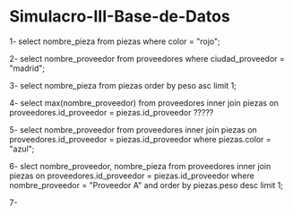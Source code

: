 # Simulacro-III-Base-de-Datos

1- select nombre_pieza from piezas where color = "rojo";

2- select nombre_proveedor from proveedores where ciudad_proveedor = "madrid";

3- select nombre_pieza from piezas order by peso asc limit 1;

4- select max(nombre_proveedor) from proveedores inner join piezas on proveedores.id_proveedor = piezas.id_proveedor ?????

5- select nombre_proveedor from proveedores inner join piezas on proveedores.id_proveedor = piezas.id_proveedor where piezas.color = "azul";

6- slect nombre_proveedor, nombre_pieza from proveedores inner join piezas on proveedores.id_proveedor =  piezas.id_proveedor where nombre_proveedor = "Proveedor A" and order by piezas.peso desc limit 1;

7- 
